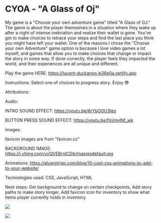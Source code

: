 # CYOA - "A Glass of Oj"
My game is a "Choose your own adventure game" titled "A Glass of OJ."
The game is about the player themselves in a situation where they wake up after a night of intense inebriation and realize their wallet is gone. You've got to make choices to retrace your steps and find the last place you think you might have left your wallet.
One of the reasons I chose the "Choose your own Adventure" game option is because I love video games a lot myself, and games that allow you to make choices that change or impact the story in some way. If done correctly, the player feels they impacted the world, and their experiences are all unique and different.

Play the game HERE: https://lucent-duckanoo-b36e0a.netlify.app

Instructions: Select one of choices to progress story. Enjoy 😎


Attributions: 

  Audio: 

  INTRO SOUND EFFECT: https://youtu.be/6rYbOOU3tes

  BUTTON PRESS SOUND EFFECT: https://youtu.be/tVJmvlNf_wk

Images: 

  favicon images are from "favicon.cc"

  BACKGROUND IMAGE: https://i.ytimg.com/vi/QVEBrnlCDik/maxresdefault.jpg

Animations:  https://alvarotrigo.com/blog/10-cool-css-animations-to-add-to-your-website/

Technologies used: CSS, JavaScript, HTML


Next steps: Get background to change on certain checkpoints, Add story paths to make story longer, Add favicon icon for inventory to show what items player currently holds in inventory.

![](url("../assets/screenshot1.png"))

![](url("../assets/screenshot2.png"))